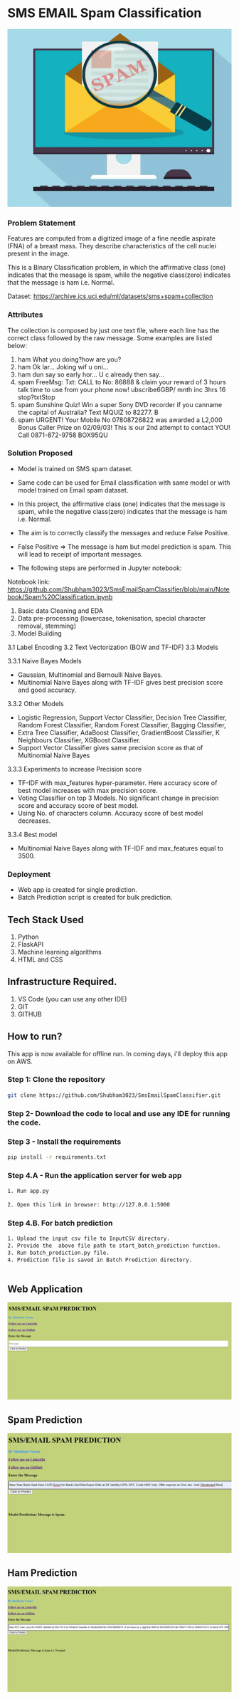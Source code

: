# SMS EMAIL Spam Classification
<div>
<img src="https://github.com/Shubham3023/SmsEmailSpamClassifier/blob/main/Notebook/image.jpg" width="700" height="400" alt="SMS Spam Classification"/>
</div>


### Problem Statement
Features are computed from a digitized image of a fine needle aspirate (FNA) of a breast mass. They describe characteristics of the cell nuclei present in the image.

This is a Binary Classification problem, in which the affirmative class (one) indicates that the message is spam, while the negative class(zero)
indicates that the message is ham i.e. Normal.

Dataset: https://archive.ics.uci.edu/ml/datasets/sms+spam+collection

### Attributes
The collection is composed by just one text file, where each line has the correct class followed by the raw message. Some examples are listed below:
1. ham What you doing?how are you?
2. ham Ok lar... Joking wif u oni...
3. ham dun say so early hor... U c already then say...
4. spam FreeMsg: Txt: CALL to No: 86888 & claim your reward of 3 hours talk time to use from your phone now! ubscribe6GBP/ mnth inc 3hrs 16 stop?txtStop
5. spam Sunshine Quiz! Win a super Sony DVD recorder if you canname the capital of Australia? Text MQUIZ to 82277. B
6. spam URGENT! Your Mobile No 07808726822 was awarded a L2,000 Bonus Caller Prize on 02/09/03! This is our 2nd attempt to contact YOU! Call 0871-872-9758 BOX95QU

### Solution Proposed 
- Model is trained on SMS spam dataset.
- Same code can be used for Email classification with same model or with model trained on Email spam dataset.
- In this project, the affirmative class (one) indicates that the message is spam, while the negative class(zero)
indicates that the message is ham i.e. Normal.

- The aim is to correctly classify the messages and reduce False Positive.
- False Positive => The message is ham but model prediction is spam. This will lead to receipt of important messages.

- The following steps are performed in Jupyter notebook:

Notebook link: https://github.com/Shubham3023/SmsEmailSpamClassifier/blob/main/Notebook/Spam%20Classification.ipynb

1. Basic data Cleaning and EDA
2. Data pre-processing (lowercase, tokenisation, special character removal, stemming)
3. Model Building

3.1 Label Encoding
3.2 Text Vectorization (BOW and TF-IDF)
3.3 Models

3.3.1 Naive Bayes Models 

- Gaussian, Multinomial and Bernoulli Naive Bayes.
- Multinomial Naive Bayes along with TF-IDF gives best precision score and good accuracy.

3.3.2 Other Models

- Logistic Regression, Support Vector Classifier, Decision Tree Classifier, Random Forest Classifier, Random Forest Classifier, Bagging Classifier, 
- Extra Tree Classifier, AdaBoost Classifier, GradientBoost Classifier, K Neighbours Classifier, XGBoost Classifier. 
- Support Vector Classifier gives same precision score as that of Multinomial Naive Bayes

3.3.3 Experiments to increase Precision score
- TF-IDF with max_features hyper-parameter. Here accuracy score of best model increases with max precision score.
- Voting Classifier on top 3 Models. No significant change in precision score and accuracy score of best model.
- Using No. of characters column. Accuracy score of best model decreases.

3.3.4 Best model 
- Multinomial Naive Bayes along with TF-IDF and max_features equal to 3500.


### Deployment
- Web app is created for single prediction.
- Batch Prediction script is created for bulk prediction.


## Tech Stack Used
1. Python 
2. FlaskAPI 
3. Machine learning algorithms
4. HTML and CSS

## Infrastructure Required.
1. VS Code (you can use any other IDE)
2. GIT
3. GITHUB

## How to run?
This app is now available for offline run.
In coming days, i'll deploy this app on AWS.


### Step 1: Clone the repository
```bash
git clone https://github.com/Shubham3023/SmsEmailSpamClassifier.git
```

### Step 2- Download the code to local and use any IDE for running the code.

### Step 3 - Install the requirements
```bash
pip install -r requirements.txt
```


### Step 4.A - Run the application server for web app
```bash
1. Run app.py
```

```bash
2. Open this link in browser: http://127.0.0.1:5000
```

### Step 4.B. For batch prediction
```
1. Upload the input csv file to InputCSV directory.
2. Provide the  above file path to start_batch_prediction function.
3. Run batch_prediction.py file.
4. Prediction file is saved in Batch Prediction directory.


```

## Web Application
<img src="https://github.com/Shubham3023/SmsEmailSpamClassifier/blob/main/Notebook/application.png" alt="Web Application" />

## Spam Prediction
<img src="https://github.com/Shubham3023/SmsEmailSpamClassifier/blob/main/Notebook/Spam%20pred.jpg" alt="Spam Model Prediction" />

## Ham Prediction
<img src="https://github.com/Shubham3023/SmsEmailSpamClassifier/blob/main/Notebook/Ham%20Pred.jpg" alt="Ham Model Prediction" />
